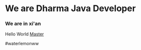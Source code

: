 # We are Dharma Java Developer
### We are in xi'an
Hello World
[Master](http://www.kingscow.com)


 #waterlemonww
